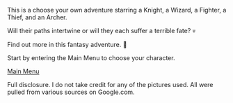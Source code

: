 This is a choose your own adventure starring a Knight, a Wizard, a Fighter, a Thief, and an Archer.

Will their paths intertwine or will they each suffer a terrible fate? :skull:

Find out more in this fantasy adventure. :dragon:

Start by entering the Main Menu to choose your character.

[Main Menu](./_main-menu.md)







Full disclosure.  I do not take credit for any of the pictures used.  All were pulled from various sources on Google.com.
